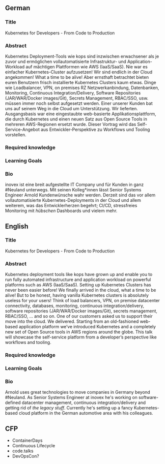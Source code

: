 ## German

### Title
Kubernetes for Developers - From Code to Production

### Abstract
Kubernetes Deployment-Tools wie kops sind inzwischen erwachsener als je zuvor und ermöglichen vollautomatisierte Infrastruktur- und Application-Workload auf mächtigen Plattformen wie AWS (IaaS/SaaS). Nie war es einfacher Kubernetes-Cluster aufzusetzen! Wir sind endlich in der Cloud angekommen! What a time to be alive!
Aber ernsthaft betrachtet bieten euren Benutzern frisch installierte Kubernetes Clusters kaum etwas. Dinge wie Loadbalancer, VPN, on premises RZ Netzwerkanbindung, Datenbanken, Monitoring, Continuous Integration/Delivery, Software Repositories (JAR/WAR/Docker images/Git), Secrets Management, RBAC/SSO, usw. müssen immer noch selbst aufgesetzt werden.
Einer unserer Kunden bat uns auf seinem Weg in die Cloud um Unterstützung. Wir lieferten. Ausgangsbasis war eine eingestaubte web-basierte Applikationsplattform, die durch Kubernetes und einen neuen Satz aus Open Source Tools in mehreren AWS-Regionen ersetzt wurde.
Dieser Vortrag wird das Self-Service-Angebot aus Entwickler-Perspektive zu Workflows und Tooling vorstellen.


### Required knowledge

### Learning Goals

### Bio

inovex ist eine breit aufgestellte IT Company und für Kunden in ganz #Neuland unterwegs. Mit seinen Kolleg\*innen lässt Senior Systems Engineer Arnold Kundenwünsche wahr werden. Derzeit sind das vor allem vollautomatisierte Kubernetes-Deployments in der Cloud und allem weiterem, was das Entwicklerherzen begehrt; CI/CD, stressfreies Monitoring mit *hübschen* Dashboards und vielem mehr.


## English

### Title
Kubernetes for Developers - From Code to Production

### Abstract
Kubernetes deployment tools like kops have grown up and enable you to run fully automated infrastructure and application workload on powerful platforms such as AWS (IaaS/SaaS). Setting up Kubernetes Clusters has never been easier before! We finally arrived in the cloud, what a time to be alive!
But to be honest, having vanilla Kubernetes clusters is absolutely useless for your users! Think of load balancers, VPN, on premise datacenter connectivity, databases, monitoring, continuous integration/delivery, software repositories (JAR/WAR/Docker images/Git), secrets management, RBAC/SSO, … and so on.
One of our customers asked us to support their move into the cloud. We delivered. Starting from an old-fashioned web-based application platform we’ve introduced Kubernetes and a completely new set of Open Source tools in AWS regions around the globe.
This talk will showcase the self-service platform from a developer’s perspective like workflows and tooling.

### Required knowledge

### Learning Goals

### Bio
Arnold uses great technologies to move companies in Germany beyond #Neuland. As Senior Systems Engineer at inovex he's working on software-defined datacenter management, continuous integration/delivery and getting rid of *the legacy stuff*. Currently he's setting up a fancy Kubernetes-based cloud platform in the German automotive area with his colleagues.

## CFP

* ContainerDays
* Continuous Lifecycle
* code.talks
* DevOpsCon?
